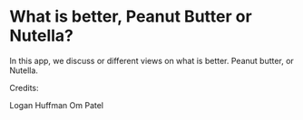 # What is better, Peanut Butter or Nutella?

In this app, we discuss or different views on what is better. Peanut butter, or Nutella.

Credits:

Logan Huffman
Om Patel
